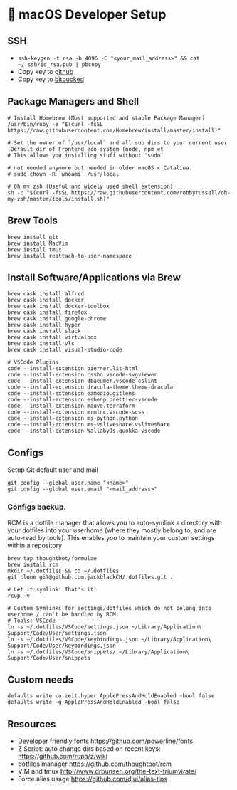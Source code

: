  macOS Developer Setup
=======================

## SSH
- `ssh-keygen -t rsa -b 4096 -C "<your_mail_address>" && cat ~/.ssh/id_rsa.pub | pbcopy`
- Copy key to [github](https://github.com/settings/keys)
- Copy key to [bitbucked](https://bitbucket.org/account/user/<user>/ssh-keys/)

## Package Managers and Shell
```
# Install Homebrew (Most supported and stable Package Manager)
/usr/bin/ruby -e "$(curl -fsSL https://raw.githubusercontent.com/Homebrew/install/master/install)"

# Set the owner of `/usr/local` and all sub dirs to your current user (Default dir of Frontend eco system (node, npm et
# This allows you installing stuff without 'sudo'

# not needed anymore but needed in older macOS < Catalina.
# sudo chown -R `whoami` /usr/local 

# Oh my zsh (Useful and widely used shell extension)
sh -c "$(curl -fsSL https://raw.githubusercontent.com/robbyrussell/oh-my-zsh/master/tools/install.sh)"
```

## Brew Tools
```
brew install git
brew install MacVim
brew install tmux
brew install reattach-to-user-namespace
```

## Install Software/Applications via Brew
```
brew cask install alfred
brew cask install docker
brew cask install docker-toolbox
brew cask install firefox
brew cask install google-chrome
brew cask install hyper
brew cask install slack
brew cask install virtualbox
brew cask install vlc
brew cask install visual-studio-code

# VSCode Plugins
code --install-extension bierner.lit-html
code --install-extension cssho.vscode-svgviewer
code --install-extension dbaeumer.vscode-eslint
code --install-extension dracula-theme.theme-dracula
code --install-extension eamodio.gitlens
code --install-extension esbenp.prettier-vscode
code --install-extension mauve.terraform
code --install-extension mrmlnc.vscode-scss
code --install-extension ms-python.python
code --install-extension ms-vsliveshare.vsliveshare
code --install-extension WallabyJs.quokka-vscode
```

## Configs
Setup Git default user and mail
```
git config --global user.name "<name>"
git config --global user.email "<mail_address>"
```

### Configs backup. 
RCM is a dotfile manager that allows you to auto-symlink a directory with your dotfiles into your userhome (where they mostly belong to, and are auto-read by tools).
This enables you to maintain your custom settings within a repository 
```
brew tap thoughtbot/formulae
brew install rcm
mkdir ~/.dotfiles && cd ~/.dotfiles
git clone git@github.com:jackblackCH/.dotfiles.git .

# Let it symlink! That's it!
rcup -v

# Custom Symlinks for settings/dotfiles which do not belong into userhome / can't be handled by RCM. 
# Tools: VSCode
ln -s ~/.dotfiles/VSCode/settings.json ~/Library/Application\ Support/Code/User/settings.json
ln -s ~/.dotfiles/VSCode/keybindings.json ~/Library/Application\ Support/Code/User/keybindings.json
ln -s ~/.dotfiles/VSCode/snippets/ ~/Library/Application\ Support/Code/User/snippets
```

## Custom needs
```
defaults write co.zeit.hyper ApplePressAndHoldEnabled -bool false
defaults write -g ApplePressAndHoldEnabled -bool false
```

## Resources
- Developer friendly fonts https://github.com/powerline/fonts
- Z Script: auto change dirs based on recent keys: https://github.com/rupa/z/wiki
- dotfiles manager https://github.com/thoughtbot/rcm
- VIM and tmux http://www.drbunsen.org/the-text-triumvirate/
- Force alias usage https://github.com/djui/alias-tips
